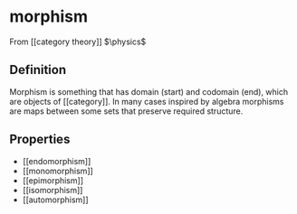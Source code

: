 # morphism
From [[category theory]]
$\physics$
## Definition
Morphism is something that has domain (start) and codomain (end), which are objects of [[category]]. In many cases inspired by algebra morphisms are maps between some sets that preserve required structure.

## Properties
- [[endomorphism]]
- [[monomorphism]]
- [[epimorphism]]
- [[isomorphism]]
- [[automorphism]]
